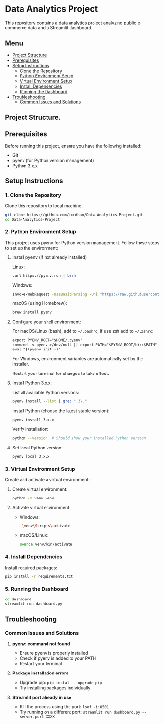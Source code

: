 # Data Analytics Project

This repository contains a data analytics project analyzing public e-commerce data and a Streamlit dashboard.

## Menu

- [Project Structure](#project-structure)
- [Prerequisites](#prerequisites)
- [Setup Instructions](#setup-instructions)
  - [Clone the Repository](#1-clone-the-repository)
  - [Python Environment Setup](#2-python-environment-setup)
  - [Virtual Environment Setup](#3-virtual-environment-setup)
  - [Install Dependencies](#4-install-dependencies)
  - [Running the Dashboard](#5-running-the-dashboard)
- [Troubleshooting](#troubleshooting)
  - [Common Issues and Solutions](#common-issues-and-solutions)

## Project Structure.

## Prerequisites

Before running this project, ensure you have the following installed:

- Git
- pyenv (for Python version management)
- Python 3.x.x

## Setup Instructions

### 1. Clone the Repository

Clone this repository to local machine.

```bash
git clone https://github.com/fxrdhan/Data-Analytics-Project.git
cd Data-Analytics-Project
```

### 2. Python Environment Setup

This project uses pyenv for Python version management. Follow these steps to set up the environment:

1. Install pyenv (if not already installed)

   Linux :

   ```bash
   curl https://pyenv.run | bash
   ```

   Windows:

   ```bash
   Invoke-WebRequest -UseBasicParsing -Uri "https://raw.githubusercontent.com/pyenv-win/pyenv-win/master/pyenv-win/install-pyenv-win.ps1" -OutFile "./install-pyenv-win.ps1"; &"./install-pyenv-win.ps1"
   ```

   macOS (using Homebrew):

   ```bash
   brew install pyenv
   ```
2. Configure your shell environment:

   For macOS/Linux (bash), add to `~/.bashrc`, if use zsh add to `~/.zshrc`:

   ```txt
   export PYENV_ROOT="$HOME/.pyenv"
   command -v pyenv >/dev/null || export PATH="$PYENV_ROOT/bin:$PATH"
   eval "$(pyenv init -)"
   ```

   For Windows, environment variables are automatically set by the installer.

   Restart your terminal for changes to take effect.
3. Install Python 3.x.x:

   List all available Python versions:

   ```bash
   pyenv install --list | grep " 3\."
   ```

   Install Python (choose the latest stable version):

   ```bash
   pyenv install 3.x.x
   ```

   Verify installation:

   ```bash
   python --version  # Should show your installed Python version
   ```
4. Set local Python version:

   ```bash
   pyenv local 3.x.x
   ```

### 3. Virtual Environment Setup

Create and activate a virtual environment:

1. Create virtual environment:

   ```bash
   python -m venv venv
   ```
2. Activate virtual environment:

   - Windows:
     ```bash
     .\venv\Scripts\activate
     ```
   - macOS/Linux:
     ```bash
     source venv/bin/activate
     ```

### 4. Install Dependencies

Install required packages:

```bash
pip install -r requirements.txt
```

### 5. Running the Dashboard

```bash
cd dashboard
streamlit run dashboard.py
```

## Troubleshooting

### Common Issues and Solutions

1. **pyenv: command not found**

   - Ensure pyenv is properly installed
   - Check if pyenv is added to your PATH
   - Restart your terminal
2. **Package installation errors**

   - Upgrade pip: `pip install --upgrade pip`
   - Try installing packages individually
3. **Streamlit port already in use**

   - Kill the process using the port: `lsof -i:8501`
   - Try running on a different port: `streamlit run dashboard.py --server.port XXXX`
